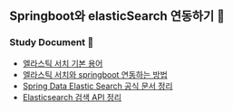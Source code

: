 ## Springboot와 elasticSearch 연동하기 🐳

### Study Document 📝
* [엘라스틱 서치 기본 용어](./docs/엘라스틱_서치_기본_용어.md)
* [엘라스틱 서치와 springboot 연동하는 방법](./docs/엘라스틱_서치_springboot_연동_방법.md)
* [Spring Data Elastic Search 공식 문서 정리](./docs/elasticsearch_공식문서.md)
* [Elasticsearch 검색 API 정리](https://esbook.kimjmin.net/04-data/4.4-_search)


